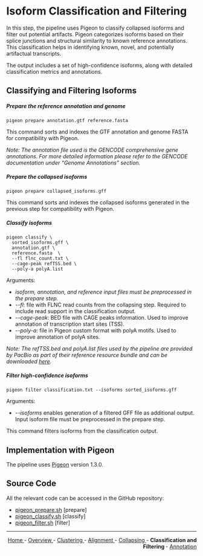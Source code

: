 
# Isoform Classification and Filtering

In this step, the pipeline uses Pigeon to classify collapsed isoforms and filter out potential artifacts. Pigeon categorizes isoforms based on their splice junctions and structural similarity to known reference annotations. This classification helps in identifying known, novel, and potentially artifactual transcripts.

The output includes a set of high-confidence isoforms, along with detailed classification metrics and annotations.

## Classifying and Filtering Isoforms

##### Prepare the reference annotation and genome

```text
pigeon prepare annotation.gtf reference.fasta
```

This command sorts and indexes the GTF annotation and genome FASTA for compatibility with Pigeon.

*Note: The annotation file used is the GENCODE comprehensive gene annotations. For more detailed information please refer to the GENCODE documentation under “Genome Annotations” section.*

#####  Prepare the collapsed isoforms

```text
pigeon prepare collapsed_isoforms.gff
```

This command sorts and indexes the collapsed isoforms generated in the previous step for compatibility with Pigeon.

##### Classify isoforms

```text
pigeon classify \
  sorted_isoforms.gff \
  annotation.gtf \
  reference.fasta  \
  --fl flnc_count.txt \
  --cage-peak refTSS.bed \
  --poly-a polyA.list
```

Arguments:

- *isoform, annotation, and reference input files must be preprocessed in the prepare step.*
- *-\-fl*: file with FLNC read counts from the collapsing step. Required to include read support in the classification output.
- *-\-cage-peak*: BED file with CAGE peaks information. Used to improve annotation of transcription start sites (TSS).
- *-\-poly-a*: file in Pigeon custom format with polyA motifs. Used to improve annotation of polyA sites.

*Note: The refTSS.bed and polyA.list files used by the pipeline are provided by PacBio as part of their reference resource bundle and can be downloaded [here](https://downloads.pacbcloud.com/public/dataset/Kinnex-full-length-RNA).*

##### Filter high-confidence isoforms

```text
pigeon filter classification.txt --isoforms sorted_isoforms.gff
```

Arguments:

- *-\-isoforms* enables generation of a filtered GFF file as additional output. Input isoform file must be preprocessed in the prepare step.

This command filters isoforms from the classification output.

## Implementation with Pigeon

The pipeline uses [Pigeon](https://github.com/PacificBiosciences/Pigeon) version 1.3.0.

## Source Code

All the relevant code can be accessed in the GitHub repository:

  - [pigeon_prepare.sh](https://github.com/smaht-dac/rnaseq-pipelines/blob/main/dockerfiles/pigeon/pigeon_prepare.sh) [prepare]
  - [pigeon_classify.sh](https://github.com/smaht-dac/rnaseq-pipelines/blob/main/dockerfiles/pigeon/pigeon_classify.sh) [classify]
  - [pigeon_filter.sh](https://github.com/smaht-dac/rnaseq-pipelines/blob/main/dockerfiles/pigeon/pigeon_filter.sh) [filter]

---

<!-- This section relies on the html links generated by GitHub Pages 
and will not render correctly in Markdown -->
<div style="text-align: right">
    <a href="/pipelines-docs/"> Home </a> -
    <a href="0_Overview.html"> Overview </a> -
    <a href="1_Clustering.html"> Clustering </a> -
    <a href="2_Alignment.html"> Alignment </a> -
    <a href="3_Collapsing.html"> Collapsing </a> -
    <a> <b> Classification and Filtering </b> </a> -
    <a href="5_Annotation.html"> Annotation </a>
</div>
